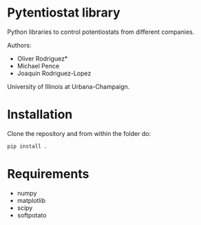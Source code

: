 # Pytentiostat library
Python libraries to control potentiostats from different companies.

Authors:

* Oliver Rodriguez*
* Michael Pence
* Joaquin Rodriguez-Lopez

University of Illinois at Urbana-Champaign.

# Installation
Clone the repository and from within the folder do:
```python
pip install .
```

# Requirements
* numpy
* matplotlib
* scipy
* softpotato
